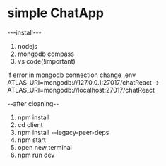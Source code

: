 # simple ChatApp

---install---<br>

<ol>
<li>nodejs</li>
<li>mongodb compass</li>
<li>vs code(!important)</li>
</ol>

<p>if error in mongodb connection change .env ATLAS_URI=mongodb://127.0.0.1:27017/chatReact -> ATLAS_URI=mongodb://localhost:27017/chatReact
</p>

--after cloaning--<br>

<ol>
<li>npm install</li>
<li>cd client</li>
<li>npm install --legacy-peer-deps</li>
<li>npm start</li>
<li>open new terminal</li>
<li>npm run dev</li>
</ol>
